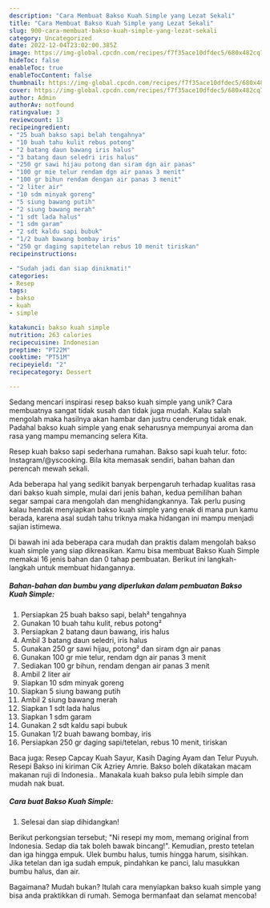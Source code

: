 ```yaml
---
description: "Cara Membuat Bakso Kuah Simple yang Lezat Sekali"
title: "Cara Membuat Bakso Kuah Simple yang Lezat Sekali"
slug: 900-cara-membuat-bakso-kuah-simple-yang-lezat-sekali
category: Uncategorized
date: 2022-12-04T23:02:00.385Z
image: https://img-global.cpcdn.com/recipes/f7f35ace10dfdec5/680x482cq70/bakso-kuah-simple-foto-resep-utama.jpg
hideToc: false
enableToc: true
enableTocContent: false
thumbnail: https://img-global.cpcdn.com/recipes/f7f35ace10dfdec5/680x482cq70/bakso-kuah-simple-foto-resep-utama.jpg
cover: https://img-global.cpcdn.com/recipes/f7f35ace10dfdec5/680x482cq70/bakso-kuah-simple-foto-resep-utama.jpg
author: Admin
authorAv: notfound
ratingvalue: 3
reviewcount: 13
recipeingredient:
- "25 buah bakso sapi belah tengahnya"
- "10 buah tahu kulit rebus potong"
- "2 batang daun bawang iris halus"
- "3 batang daun seledri iris halus"
- "250 gr sawi hijau potong dan siram dgn air panas"
- "100 gr mie telur rendam dgn air panas 3 menit"
- "100 gr bihun rendam dengan air panas 3 menit"
- "2 liter air"
- "10 sdm minyak goreng"
- "5 siung bawang putih"
- "2 siung bawang merah"
- "1 sdt lada halus"
- "1 sdm garam"
- "2 sdt kaldu sapi bubuk"
- "1/2 buah bawang bombay iris"
- "250 gr daging sapitetelan rebus 10 menit tiriskan"
recipeinstructions:

- "Sudah jadi dan siap dinikmati!"
categories:
- Resep
tags:
- bakso
- kuah
- simple

katakunci: bakso kuah simple 
nutrition: 263 calories
recipecuisine: Indonesian
preptime: "PT22M"
cooktime: "PT51M"
recipeyield: "2"
recipecategory: Dessert

---
```





Sedang mencari inspirasi resep bakso kuah simple yang unik? Cara membuatnya sangat tidak susah dan tidak juga mudah. Kalau salah mengolah maka hasilnya akan hambar dan justru cenderung tidak enak. Padahal bakso kuah simple yang enak seharusnya mempunyai aroma dan rasa yang mampu memancing selera Kita.





Resep kuah bakso sapi sederhana rumahan. Bakso sapi kuah telur. foto: Instagram/@yscooking. Bila kita memasak sendiri, bahan bahan dan perencah mewah sekali.

Ada beberapa hal yang sedikit banyak berpengaruh terhadap kualitas rasa dari bakso kuah simple, mulai dari jenis bahan, kedua pemilihan bahan segar sampai cara mengolah dan menghidangkannya. Tak perlu pusing kalau hendak menyiapkan bakso kuah simple yang enak di mana pun kamu berada, karena asal sudah tahu triknya maka hidangan ini mampu menjadi sajian istimewa.






Di bawah ini ada beberapa cara mudah dan praktis dalam mengolah bakso kuah simple yang siap dikreasikan. Kamu bisa membuat Bakso Kuah Simple memakai 16 jenis bahan dan 0 tahap pembuatan. Berikut ini langkah-langkah untuk membuat hidangannya.

<!--inarticleads1-->

##### Bahan-bahan dan bumbu yang diperlukan dalam pembuatan Bakso Kuah Simple:

1. Persiapkan 25 buah bakso sapi, belah² tengahnya
1. Gunakan 10 buah tahu kulit, rebus potong²
1. Persiapkan 2 batang daun bawang, iris halus
1. Ambil 3 batang daun seledri, iris halus
1. Gunakan 250 gr sawi hijau, potong² dan siram dgn air panas
1. Gunakan 100 gr mie telur, rendam dgn air panas 3 menit
1. Sediakan 100 gr bihun, rendam dengan air panas 3 menit
1. Ambil 2 liter air
1. Siapkan 10 sdm minyak goreng
1. Siapkan 5 siung bawang putih
1. Ambil 2 siung bawang merah
1. Siapkan 1 sdt lada halus
1. Siapkan 1 sdm garam
1. Gunakan 2 sdt kaldu sapi bubuk
1. Gunakan 1/2 buah bawang bombay, iris
1. Persiapkan 250 gr daging sapi/tetelan, rebus 10 menit, tiriskan


Baca juga: Resep Capcay Kuah Sayur, Kasih Daging Ayam dan Telur Puyuh. Resepi Bakso ini kiriman Cik Azriey Amrie. Bakso boleh dikatakan macam makanan ruji di Indonesia.. Manakala kuah bakso pula lebih simple dan mudah nak buat. 

<!--inarticleads2-->

##### Cara buat Bakso Kuah Simple:


1. Selesai dan siap dihidangkan!

Berikut perkongsian tersebut; &#34;Ni resepi my mom, memang original from Indonesia. Sedap dia tak boleh bawak bincang!&#34;. Kemudian, presto tetelan dan iga hingga empuk. Ulek bumbu halus, tumis hingga harum, sisihkan. Jika tetelan dan iga sudah empuk, pindahkan ke panci, lalu masukkan bumbu halus, dan air. 

Bagaimana? Mudah bukan? Itulah cara menyiapkan bakso kuah simple yang bisa anda praktikkan di rumah. Semoga bermanfaat dan selamat mencoba!
